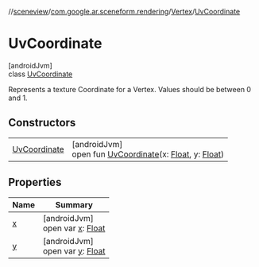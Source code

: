 //[sceneview](../../../../index.md)/[com.google.ar.sceneform.rendering](../../index.md)/[Vertex](../index.md)/[UvCoordinate](index.md)

# UvCoordinate

[androidJvm]\
class [UvCoordinate](index.md)

Represents a texture Coordinate for a Vertex. Values should be between 0 and 1.

## Constructors

| | |
|---|---|
| [UvCoordinate](-uv-coordinate.md) | [androidJvm]<br>open fun [UvCoordinate](-uv-coordinate.md)(x: [Float](https://kotlinlang.org/api/latest/jvm/stdlib/kotlin/-float/index.html), y: [Float](https://kotlinlang.org/api/latest/jvm/stdlib/kotlin/-float/index.html)) |

## Properties

| Name | Summary |
|---|---|
| [x](x.md) | [androidJvm]<br>open var [x](x.md): [Float](https://kotlinlang.org/api/latest/jvm/stdlib/kotlin/-float/index.html) |
| [y](y.md) | [androidJvm]<br>open var [y](y.md): [Float](https://kotlinlang.org/api/latest/jvm/stdlib/kotlin/-float/index.html) |
